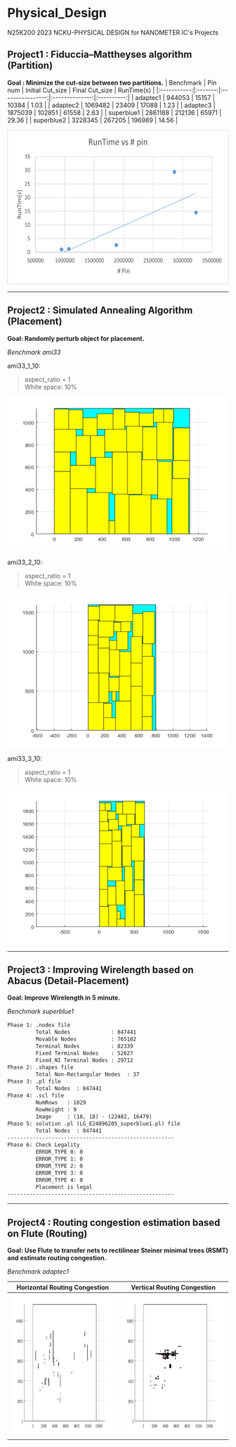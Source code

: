 # Physical_Design
N25K200 2023 NCKU-PHYSICAL DESIGN for NANOMETER IC's Projects

## Project1 : Fiduccia–Mattheyses algorithm (Partition)

**Goal : Minimize the cut‐size between two partitions.**
| Benchmark   | Pin num | Initial Cut_size | Final Cut_size | RunTime(s) |
|:-----------:|:-------:|:----------------:|:--------------:|:----------:|
| adaptec1    |  944053 |           15157  |         10384  |      1.03  |
| adaptec2    | 1069482 |           23409  |         17088  |      1.23  |
| adaptec3    | 1875039 |          102851  |         61558  |      2.63  |
| superblue1  | 2861188 |          212136  |         65971  |     29.36  |
| superblue2  | 3228345 |          267205  |        196989  |     14.56  |

<img src="Project1_FM/runtime_vs_pin.png" width="550" height="350" />

---  


## Project2 : Simulated Annealing Algorithm (Placement)

**Goal: Randomly perturb object for placement.**

*Benchmark ami33*

ami33_1_10:   
  >aspect_ratio = 1   
  >White space: 10%
  
<img src="Project2_SA/ami33_1_10.png" width="550" height="350" />

ami33_2_10:   
  >aspect_ratio = 1   
  >White space: 10%
  
<img src="Project2_SA/ami33_2_10.png" width="550" height="350" />

ami33_3_10:   
  >aspect_ratio = 1   
  >White space: 10%
  
<img src="Project2_SA/ami33_3_10.png" width="550" height="350" />

---  


## Project3 : Improving Wirelength based on Abacus (Detail-Placement)

**Goal: Improve Wirelength in 5 minute.**  

*Benchmark superblue1*

```text
Phase 1: .nodes file  
         Total Nodes             : 847441  
         Movable Nodes           : 765102  
         Terminal Nodes          : 82339  
         Fixed Terminal Nodes    : 52627  
         Fixed_NI Terminal Nodes : 29712  
Phase 2: .shapes file  
         Total Non-Rectangular Nodes  : 37  
Phase 3: .pl file  
         Total Nodes  : 847441  
Phase 4: .scl file  
         NumRows   : 1829  
         RowHeight : 9  
         Image     : (18, 18) - (22482, 16479)  
Phase 5: solution .pl (LG_E24096205_superblue1.pl) file  
         Total Nodes  : 847441  
-----------------------------------------------------  
Phase 6: Check Legality  
         ERROR_TYPE 0: 0  
         ERROR_TYPE 1: 0  
         ERROR_TYPE 2: 0  
         ERROR_TYPE 3: 0  
         ERROR_TYPE 4: 0  
         Placement is legal  
-----------------------------------------------------  
```

---  


## Project4 : Routing congestion estimation based on Flute (Routing)

**Goal: Use Flute to transfer nets to rectilinear Steiner minimal trees (RSMT) and estimate routing congestion.**  

*Benchmark adaptec1*

| Horizontal Routing Congestion | Vertical Routing Congestion |
|:------------------------------:|:---------------------------:|
| <img src="Project4_CE/Horizontal_Routing_Congestion.png" width="500" height="325" />     | <img src="Project4_CE/Vertical_Routing_Congestion.png" width="500" height="325" />   |
